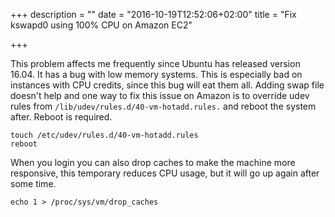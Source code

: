 +++
description = ""
date = "2016-10-19T12:52:06+02:00"
title = "Fix kswapd0 using 100% CPU on Amazon EC2"

+++

This problem affects me frequently since Ubuntu has released version 16.04.
It has a bug with low memory systems. This is especially bad on instances with
CPU credits, since this bug will eat them all. Adding swap file doesn't help and one
way to fix this issue on Amazon is to override udev rules from
``/lib/udev/rules.d/40-vm-hotadd.rules.`` and reboot the system after. Reboot is
required.

    touch /etc/udev/rules.d/40-vm-hotadd.rules
    reboot

When you login you can also drop caches to make the machine more responsive,
this temporary reduces CPU usage, but it will go up again after some time.

    echo 1 > /proc/sys/vm/drop_caches
